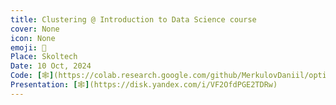 ```yaml
---
title: Clustering @ Introduction to Data Science course
cover: None
icon: None
emoji: 💠
Place: Skoltech
Date: 10 Oct, 2024
Code: [🕸](https://colab.research.google.com/github/MerkulovDaniil/optim/blob/master/assets/Notebooks/Clustering.ipynb)
Presentation: [🕸](https://disk.yandex.com/i/VF2OfdPGE2TDRw)
---
```


